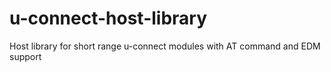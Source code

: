 # u-connect-host-library
Host library for short range u-connect modules with AT command and EDM support
